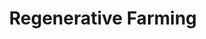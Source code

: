 ---
title: Regenerative Farming
permalink: /nature/regenerative-farming
key: nature-regenerative-farming
---